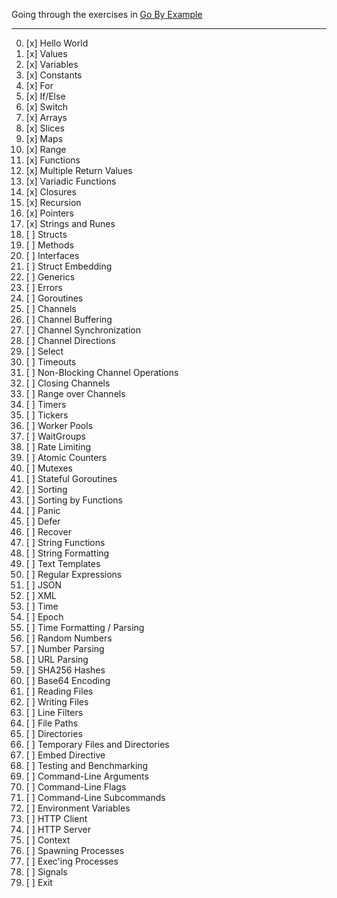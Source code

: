 Going through the exercises in [Go By Example](https://gobyexample.com/)

---

0. [x] Hello World
1. [x] Values
2. [x] Variables
3. [x] Constants
4. [x] For
5. [x] If/Else
6. [x] Switch
7. [x] Arrays
8. [x] Slices
9. [x] Maps
10. [x] Range
11. [x] Functions
12. [x] Multiple Return Values
13. [x] Variadic Functions
14. [x] Closures
15. [x] Recursion
16. [x] Pointers
17. [x] Strings and Runes
18. [ ] Structs
19. [ ] Methods
20. [ ] Interfaces
21. [ ] Struct Embedding
22. [ ] Generics
23. [ ] Errors
24. [ ] Goroutines
25. [ ] Channels
26. [ ] Channel Buffering
27. [ ] Channel Synchronization
28. [ ] Channel Directions
29. [ ] Select
30. [ ] Timeouts
31. [ ] Non-Blocking Channel Operations
32. [ ] Closing Channels
33. [ ] Range over Channels
34. [ ] Timers
35. [ ] Tickers
36. [ ] Worker Pools
37. [ ] WaitGroups
38. [ ] Rate Limiting
39. [ ] Atomic Counters
40. [ ] Mutexes
41. [ ] Stateful Goroutines
42. [ ] Sorting
43. [ ] Sorting by Functions
44. [ ] Panic
45. [ ] Defer
46. [ ] Recover
47. [ ] String Functions
48. [ ] String Formatting
49. [ ] Text Templates
50. [ ] Regular Expressions
51. [ ] JSON
52. [ ] XML
53. [ ] Time
54. [ ] Epoch
55. [ ] Time Formatting / Parsing
56. [ ] Random Numbers
57. [ ] Number Parsing
58. [ ] URL Parsing
59. [ ] SHA256 Hashes
60. [ ] Base64 Encoding
61. [ ] Reading Files
62. [ ] Writing Files
63. [ ] Line Filters
64. [ ] File Paths
65. [ ] Directories
66. [ ] Temporary Files and Directories
67. [ ] Embed Directive
68. [ ] Testing and Benchmarking
69. [ ] Command-Line Arguments
70. [ ] Command-Line Flags
71. [ ] Command-Line Subcommands
72. [ ] Environment Variables
73. [ ] HTTP Client
74. [ ] HTTP Server
75. [ ] Context
76. [ ] Spawning Processes
77. [ ] Exec'ing Processes
78. [ ] Signals
79. [ ] Exit
